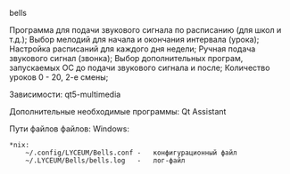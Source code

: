 bells

Программа для подачи звукового сигнала по расписанию (для школ и т.д.);
Выбор мелодий для начала и окончания интервала (урока); 
Настройка расписаний для каждого дня недели; 
Ручная подача звукового сигнал (звонка); 
Выбор дополнительных програм, запускаемых ОС до подачи звукового сигнала и после; 
Количество уроков 0 - 20, 2-е смены;

Зависимости:
	qt5-multimedia
	
Дополнительные необходимые программы:
	Qt Assistant

Пути файлов файлов:
	Windows:
		
	*nix:
		~/.config/LYCEUM/Bells.conf - 	конфигурационный файл
		~/.LYCEUM/Bells/bells.log	-	лог-файл
